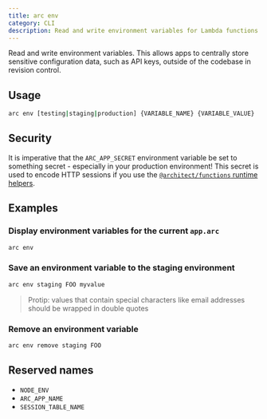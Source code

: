 ```yaml
---
title: arc env
category: CLI
description: Read and write environment variables for Lambda functions.
---
```


Read and write environment variables. This allows apps to centrally store sensitive configuration data, such as API keys, outside of the codebase in revision control.

## Usage

```bash
arc env [testing|staging|production] {VARIABLE_NAME} {VARIABLE_VALUE}
```

## Security

It is imperative that the `ARC_APP_SECRET` environment variable be set to
something secret - especially in your production environment! This secret is
used to encode HTTP sessions if you use the [`@architect/functions` runtime helpers](../runtime-helpers/node.js#arc.http.session).

## Examples

### Display environment variables for the current `app.arc`

```bash
arc env
```

### Save an environment variable to the staging environment

```bash
arc env staging FOO myvalue
```

> Protip: values that contain special characters like email addresses should be wrapped in double quotes

### Remove an environment variable

```bash
arc env remove staging FOO
```

## Reserved names

- `NODE_ENV`
- `ARC_APP_NAME`
- `SESSION_TABLE_NAME`
